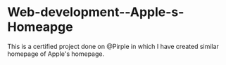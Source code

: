 # Web-development--Apple-s-Homeapge
This is a certified project done on @Pirple in which I have created similar homepage of Apple's homepage.
